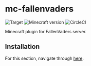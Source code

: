# mc-fallenvaders
![Target](https://img.shields.io/badge/plugin-Minecraft-blueviolet)
![Minecraft version](https://img.shields.io/badge/version-1.17.1-blue)
![CircleCI](https://img.shields.io/circleci/build/github/FallenVaders/mc-fallenvaders?token=6c195a3a2f200bed4f2d9ea090309af8ed1d2c62)

Minecraft plugin for FallenVaders server.

## Installation

For this section, navigate through [here](doc/install.md).
